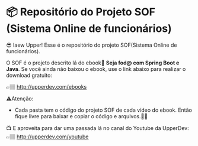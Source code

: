 # 📦 Repositório do Projeto SOF (Sistema Online de funcionários)

😎 Iaew Upper! Esse é o repositório do projeto SOF(Sistema Online de funcionários). 

O SOF é o projeto descrito lá do ebook📘 <b>Seja fod@ com Spring Boot e Java</b>. Se você ainda não baixou o ebook, use o link abaixo para realizar o download gratuito:

  👉🏽 http://upperdev.com/ebooks


⚠️Atenção:

 - Cada pasta tem o código do projeto SOF de cada vídeo do ebook. Então fique livre para baixar e copiar o código e arquivos.👍🏽

📺 E aproveita para dar uma passada lá no canal do Youtube da UpperDev:
  👉🏽 http://upperdev.com/youtube
